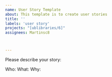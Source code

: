 ```yaml
---
name: User Story Template
about: This template is to create user stories
title: ''
labels: 'user story'
projects: "[ublibraries/6]"
assignees: Martinsc8



---
```

Please describe your story:


Who:
What:
Why:
